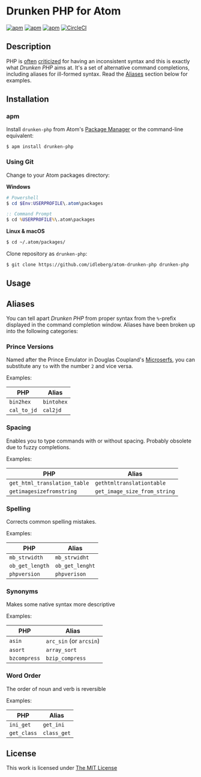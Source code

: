 # Drunken PHP for Atom

[![apm](https://flat.badgen.net/apm/license/drunken-php)](https://atom.io/packages/drunken-php)
[![apm](https://flat.badgen.net/apm/v/drunken-php)](https://atom.io/packages/drunken-php)
[![apm](https://flat.badgen.net/apm/dl/drunken-php)](https://atom.io/packages/drunken-php)
[![CircleCI](https://flat.badgen.net/circleci/github/idleberg/atom-drunken-php)](https://circleci.com/gh/idleberg/atom-drunken-php)

## Description

PHP is [often](http://me.veekun.com/blog/2012/04/09/php-a-fractal-of-bad-design/) [criticized](http://tnx.nl/php.html) for having an inconsistent syntax and this is exactly what *Drunken PHP* aims at. It's a set of alternative command completions, including aliases for ill-formed syntax. Read the [Aliases](#aliases) section below for examples.

## Installation

### apm

Install `drunken-php` from Atom's [Package Manager](http://flight-manual.atom.io/using-atom/sections/atom-packages/) or the command-line equivalent:

`$ apm install drunken-php`

### Using Git

Change to your Atom packages directory:

**Windows**

```powershell
# Powershell
$ cd $Env:USERPROFILE\.atom\packages
```

```cmd
:: Command Prompt
$ cd %USERPROFILE%\.atom\packages
```

**Linux & macOS**

```bash
$ cd ~/.atom/packages/
```

Clone repository as `drunken-php`:

```bash
$ git clone https://github.com/idleberg/atom-drunken-php drunken-php
```

## Usage

## Aliases

You can tell apart *Drunken PHP* from proper syntax from the `%`-prefix displayed in the command completion window. Aliases have been broken up into the following categories:

### Prince Versions

Named after the Prince Emulator in Douglas Coupland's [Microserfs](http://www.wired.com/wired/archive/2.01/microserfs.html), you can substitute any `to` with the number `2` and vice versa.

Examples:

PHP         | Alias
------------|-----------
`bin2hex`   | `bintohex`
`cal_to_jd` | `cal2jd`

### Spacing

Enables you to type commands with or without spacing. Probably obsolete due to fuzzy completions.

Examples:

PHP                          | Alias
-----------------------------|-----------------------------
`get_html_translation_table` | `gethtmltranslationtable`
`getimagesizefromstring`     | `get_image_size_from_string`

### Spelling

Corrects common spelling mistakes.

Examples:

PHP             | Alias
----------------|-----------------------------
`mb_strwidth`   | `mb_strwidht`
`ob_get_length` | `ob_get_lenght`
`phpversion`    | `phpverison`

### Synonyms

Makes some native syntax more descriptive

Examples:

PHP          | Alias
-------------|------------------------
`asin`       | `arc_sin` (or `arcsin`)
`asort`      | `array_sort`
`bzcompress` | `bzip_compress`

### Word Order

The order of noun and verb is reversible

Examples:

PHP           | Alias
--------------|-----------
`ini_get`     | `get_ini`
`get_class`   | `class_get`

## License

This work is licensed under [The MIT License](https://opensource.org/licenses/MIT)